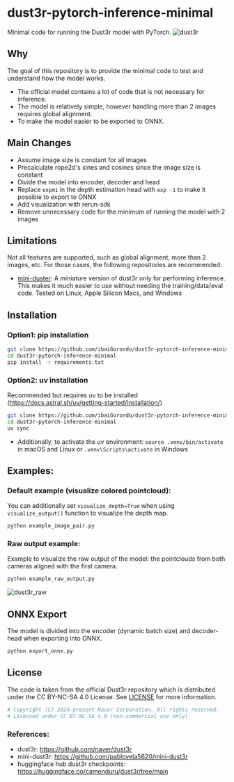 # dust3r-pytorch-inference-minimal
Minimal code for running the Dust3r model with PyTorch.
![dust3r](https://github.com/user-attachments/assets/2718f715-f23a-4261-8ef8-d8063a9ba0f0)

## Why
The goal of this repository is to provide the minimal code to test and understand how the model works.
- The official model contains a lot of code that is not necessary for inference.
- The model is relatively simple, however handling more than 2 images requires global alignment.
- To make the model easier to be exported to ONNX.

## Main Changes
- Assume image size is constant for all images
- Precalculate rope2d's sines and cosines since the image size is constant
- Divide the model into encoder, decoder and head
- Replace `expm1` in the depth estimation head with `exp -1` to make it possible to export to ONNX
- Add visualization with rerun-sdk
- Remove unnecessary code for the minimum of running the model with 2 images

## Limitations
Not all features are supported, such as global alignment, more than 2 images, etc. For those cases, the following repositories are recommended:
- [mini-duster](https://github.com/pablovela5620/mini-dust3r): A miniature version of dust3r only for performing inference. This makes it much easier to use without needing the training/data/eval code. Tested on Linux, Apple Silicon Macs, and Windows

## Installation

### Option1: pip installation
```bash
git clone https://github.com/ibaiGorordo/dust3r-pytorch-inference-minimal.git
cd dust3r-pytorch-inference-minimal
pip install -r requirements.txt
```

### Option2: uv installation
Recommended but requires uv to be installed (https://docs.astral.sh/uv/getting-started/installation/)
```bash
git clone https://github.com/ibaiGorordo/dust3r-pytorch-inference-minimal.git
cd dust3r-pytorch-inference-minimal
uv sync
```

- Additionally, to activate the uv environment: `source .venv/bin/activate` in macOS and Linux or `.venv\Scripts\activate` in Windows

## Examples:

### Default example (visualize colored pointcloud):
You can additionally set `visualize_depth=True` when using `visualize_output()` function to visualize the depth map.
```bash
python example_image_pair.py
```

### Raw output example:
Example to visualize the raw output of the model: the pointclouds from both cameras aligned with the first camera.
```bash
python example_raw_output.py
```
![dust3r_raw](https://github.com/user-attachments/assets/9fea7e82-e5c6-47a8-ad1c-cf5f609b668a)

## ONNX Export
The model is divided into the encoder (dynamic batch size) and decoder-head when exporting into ONNX.

```bash
python export_onnx.py
```

## License
The code is taken from the official Dust3r repository which is distributed under the CC BY-NC-SA 4.0 License.
See [LICENSE](https://github.com/naver/dust3r/blob/main/LICENSE) for more information.

```python
# Copyright (C) 2024-present Naver Corporation. All rights reserved.
# Licensed under CC BY-NC-SA 4.0 (non-commercial use only).
```

### References:
- dust3r: https://github.com/naver/dust3r
- mini-dust3r: https://github.com/pablovela5620/mini-dust3r
- huggingface hub dust3r checkpoints: https://huggingface.co/camenduru/dust3r/tree/main
